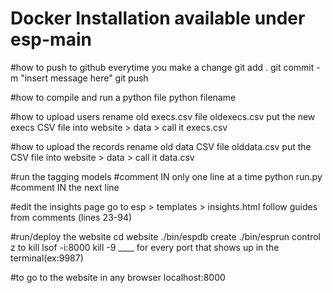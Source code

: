 # Docker Installation available under esp-main





#how to push to github everytime you make a change
git add .
git commit -m "insert message here"
git push 

#how to compile and run a python file
python filename

#how to upload users
rename old execs.csv file oldexecs.csv
put the new execs CSV file into website > data > call it execs.csv

#how to upload the records
rename old data CSV file olddata.csv
put the CSV file into website > data > call it data.csv

#run the tagging models
#comment IN only one line at a time
python run.py
#comment IN the next line

#edit the insights page
go to esp > templates > insights.html
follow guides from comments (lines 23-94)

#run/deploy the website
cd website
./bin/espdb create
./bin/esprun
control z to kill
lsof -i:8000
kill -9 ____ for every port that shows up in the terminal(ex:9987)

#to go to the website in any browser
localhost:8000
